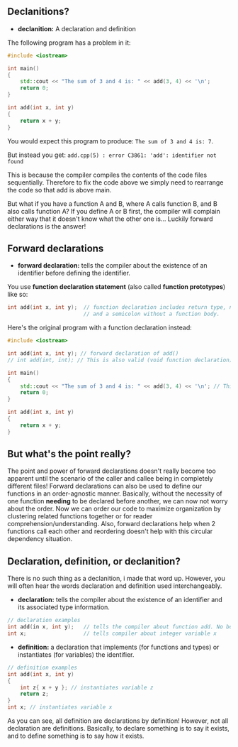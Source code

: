 ## Declanitions?
- **declanition:** A declaration and definition

The following program has a problem in it:

```cpp
#include <iostream>

int main()
{
    std::cout << "The sum of 3 and 4 is: " << add(3, 4) << '\n';
    return 0;
}

int add(int x, int y)
{
    return x + y;
}
```

You would expect this program to produce: `The sum of 3 and 4 is: 7`.

But instead you get: `add.cpp(5) : error C3861: 'add': identifier not found`

This is because the compiler compiles the contents of the code files sequentially. Therefore to fix the code above we simply need to rearrange the code so that add is above main.

But what if you have a function A and B, where A calls function B, and B also calls function A? If you define A or B first, the compiler will complain either way that it doesn't know what the other one is... Luckily forward declarations is the answer!

## Forward declarations
- **forward declaration:** tells the compiler about the existence of an identifier before defining the identifier.

You use **function declaration statement** (also called **function prototypes**) like so:

```cpp
int add(int x, int y);  // function declaration includes return type, name, parameters,
                        // and a semicolon without a function body.
```

Here's the original program with a function declaration instead:

```cpp
#include <iostream>

int add(int x, int y); // forward declaration of add()
// int add(int, int); // This is also valid (void function declaration)

int main()
{
    std::cout << "The sum of 3 and 4 is: " << add(3, 4) << '\n'; // This words fine now
    return 0;
}

int add(int x, int y)
{
    return x + y;
}
```

## But what's the point really?
The point and power of forward declarations doesn't really become too apparent until the scenario of the caller and callee being in completely different files! Forward declarations can also be used to define our functions in an order-agnostic manner. Basically, without the necessity of one function **needing** to be declared before another, we can now not worry about the order. Now we can order our code to maximize organization by clustering related functions together or for reader comprehension/understanding. Also, forward declarations help when 2 functions call each other and reordering doesn't help with this circular dependency situation.

## Declaration, definition, or declanition?

There is no such thing as a declanition, i made that word up. However, you will often hear the words declaration and definition used interchangeably.

- **declaration:** tells the compiler about the existence of an identifier and its associated type information.
```cpp
// declaration examples
int add(in x, int y);   // tells the compiler about function add. No body.
int x;                  // tells compiler about integer variable x
```

- **definition:** a declaration that implements (for functions and types) or instantiates (for variables) the identifier.
```cpp
// definition examples
int add(int x, int y)
{
    int z{ x + y }; // instantiates variable z
    return z;
}
int x; // instantiates variable x
```

As you can see, all definition are declarations by definition! However, not all declaration are definitions. Basically, to declare something is to say it exists, and to define something is to say how it exists.
